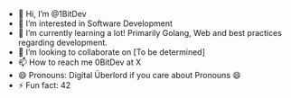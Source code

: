 - 👋 Hi, I’m @1BitDev
- 👀 I’m interested in Software Development
- 🌱 I’m currently learning a lot! Primarily Golang, Web and best practices regarding development.
- 💞️ I’m looking to collaborate on [To be determined]
- 📫 How to reach me 0BitDev at X
- 😄 Pronouns: Digital Überlord if you care about Pronouns 😄
- ⚡ Fun fact: 42

<!---
1BitDev/1BitDev is a ✨ special ✨ repository because its `README.md` (this file) appears on your GitHub profile.
You can click the Preview link to take a look at your changes.
--->
